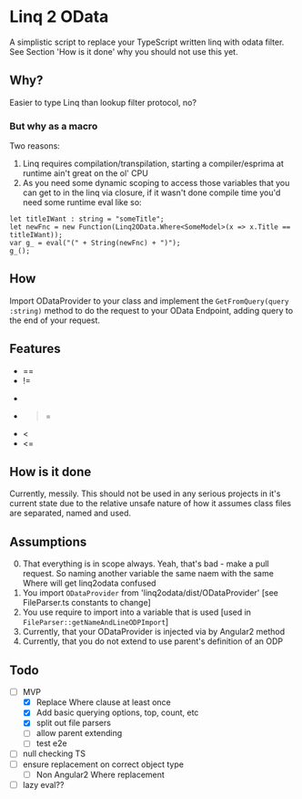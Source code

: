 # Linq 2 OData  
A simplistic script to replace your TypeScript written linq with odata filter.  
See Section 'How is it done' why you should not use this yet.

## Why?  
Easier to type Linq than lookup filter protocol, no?

### But why as a macro  
Two reasons:
1. Linq requires compilation/transpilation, starting a compiler/esprima at runtime ain't great on the ol' CPU  
2. As you need some dynamic scoping to access those variables that you can get to in the linq via closure, if it wasn't done compile time you'd need some runtime eval like so:  
```
let titleIWant : string = "someTitle";
let newFnc = new Function(Linq2OData.Where<SomeModel>(x => x.Title == titleIWant));
var g_ = eval("(" + String(newFnc) + ")");
g_();
```

## How  
Import ODataProvider to your class and implement the `GetFromQuery(query :string)` method to do the request to your OData Endpoint, adding query to the end of your request.

## Features  
- ==
- !=
- >
- >=
- <
- <=

## How is it done
Currently, messily. This should not be used in any serious projects in it's current state due to the relative unsafe nature of how it assumes class files are separated, named and used.

## Assumptions
0. That everything is in scope always. Yeah, that's bad - make a pull request. So naming another variable the same naem with the same Where will get linq2odata confused
1. You import `ODataProvider` from 'linq2odata/dist/ODataProvider' [see FileParser.ts constants to change]
2. You use require to import into a variable that is used [used in `FileParser::getNameAndLineODPImport`]
3. Currently, that your ODataProvider is injected via by Angular2 method
4. Currently, that you do not extend to use parent's definition of an ODP

## Todo
- [ ] MVP
  + [x] Replace Where clause at least once
  + [x] Add basic querying options, top, count, etc
  + [x] split out file parsers
  + [ ] allow parent extending
  + [ ] test e2e
- [ ] null checking TS
- [ ] ensure replacement on correct object type 
    - [ ] Non Angular2 Where replacement
- [ ] lazy eval??
